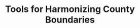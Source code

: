 ---
description: This tool creates the csv tables that allow county boundaries to be synchronized
  to a base year, exported to the directory you run this from. While this code takes
  shape files of any type and preforms an intersect, it was written to follow the
  method used in Hornbeck (2010) (see https://www.dropbox.com/s/1cygkeoo4p89vrw/BWreplication_BorderFixes.rar
  for those replication files), that is to say, I wrote it to take shapefiles of US
  counties from NHGIS from a selections of years and then to reapportioning them by
  area to the boundaries as they were in a base year. The stata code that uses these
  csvs was writen to be used with Haines' census data (ICPSR 02896).
record_creation_timestamp: 08/13/2021, 08:55:41
shortname: harmonising_county_boundaries
title: Tools for Harmonizing County Boundaries
url: https://elisabethperlman.net/code.html
uuid: 6ba552a7-ec31-4710-9d8b-d8177b293a90
---